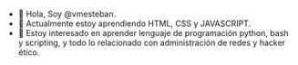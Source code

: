 - 👋 Hola, Soy @vmesteban.
- 🌱 Actualmente estoy aprendiendo HTML, CSS y JAVASCRIPT.
- 👀 Estoy interesado en aprender lenguaje de programación python, bash y scripting, y todo lo relacionado con administración de redes y hacker ético.

<!---
vmesteban/vmesteban is a ✨ special ✨ repository because its `README.md` (this file) appears on your GitHub profile.
You can click the Preview link to take a look at your changes.
--->
